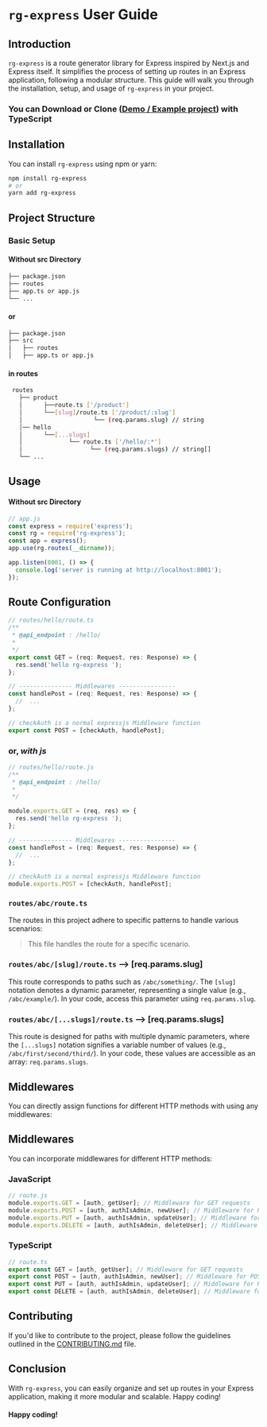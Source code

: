 # `rg-express` User Guide

## Introduction

`rg-express` is a route generator library for Express inspired by Next.js and Express itself. It simplifies the process of setting up routes in an Express application, following a modular structure. This guide will walk you through the installation, setup, and usage of `rg-express` in your project.

### You can Download or Clone ([Demo / Example project](https://github.com/Md-Anamul-Haque/rg-express_example)) with TypeScript

## Installation

You can install `rg-express` using npm or yarn:

```bash
npm install rg-express
# or
yarn add rg-express
```

## Project Structure

### Basic Setup

#### Without src Directory

```bash
├── package.json
├── routes
├── app.ts or app.js
└── ...
```

#### or

```bash
├── package.json
├── src
│   ├── routes
│   ├── app.ts or app.js
```

#### in routes

```bash
 routes
   ├── product
   │      ├──route.ts ['/product']
   │      └──[slug]/route.ts ['/product/:slug']
   │                    └── (req.params.slug) // string
   │── hello
   │      └──[...slugs]
   │             └── route.ts ['/hello/:*']
   │                   └── (req.params.slugs) // string[]
   └── ...
```

## Usage

#### Without src Directory

```js
// app.js
const express = require('express');
const rg = require('rg-express');
const app = express();
app.use(rg.routes(__dirname));

app.listen(8001, () => {
  console.log('server is running at http://localhost:8001');
});
```

## Route Configuration

```typescript
// routes/hello/route.ts
/**
 * @api_endpoint : /hello/
 *
 */
export const GET = (req: Request, res: Response) => {
  res.send('hello rg-express ');
};

// --------------- Middlewares ----------------
const handlePost = (req: Request, res: Response) => {
  //  ...
};

// checkAuth is a normal expressjs Middleware function
export const POST = [checkAuth, handlePost];
```

### or, <i>with js</i>

```javascript
// routes/hello/route.js
/**
 * @api_endpoint : /hello/
 *
 */

module.exports.GET = (req, res) => {
  res.send('hello rg-express ');
};

// --------------- Middlewares ----------------
const handlePost = (req: Request, res: Response) => {
  //  ...
};

// checkAuth is a normal expressjs Middleware function
module.exports.POST = [checkAuth, handlePost];
```

### `routes/abc/route.ts`

The routes in this project adhere to specific patterns to handle various scenarios:

> This file handles the route for a specific scenario.

### `routes/abc/[slug]/route.ts` --> [req.params.slug]

This route corresponds to paths such as `/abc/something/`. The `[slug]` notation denotes a dynamic parameter, representing a single value (e.g., `/abc/example/`). In your code, access this parameter using `req.params.slug`.

### `routes/abc/[...slugs]/route.ts` --> [req.params.slugs]

This route is designed for paths with multiple dynamic parameters, where the `[...slugs]` notation signifies a variable number of values (e.g., `/abc/first/second/third/`). In your code, these values are accessible as an array: `req.params.slugs`.

## Middlewares

You can directly assign functions for different HTTP methods with using any middlewares:

## Middlewares

You can incorporate middlewares for different HTTP methods:

### JavaScript

```javascript
// route.js
module.exports.GET = [auth, getUser]; // Middleware for GET requests
module.exports.POST = [auth, authIsAdmin, newUser]; // Middleware for POST requests
module.exports.PUT = [auth, authIsAdmin, updateUser]; // Middleware for PUT requests
module.exports.DELETE = [auth, authIsAdmin, deleteUser]; // Middleware for DELETE requests
```

### TypeScript

```typescript
// route.ts
export const GET = [auth, getUser]; // Middleware for GET requests
export const POST = [auth, authIsAdmin, newUser]; // Middleware for POST requests
export const PUT = [auth, authIsAdmin, updateUser]; // Middleware for PUT requests
export const DELETE = [auth, authIsAdmin, deleteUser]; // Middleware for DELETE requests
```

## Contributing

If you'd like to contribute to the project, please follow the guidelines outlined in the [CONTRIBUTING.md](CONTRIBUTING.md) file.

## Conclusion

With `rg-express`, you can easily organize and set up routes in your Express application, making it more modular and scalable. Happy coding!

#### Happy coding!
